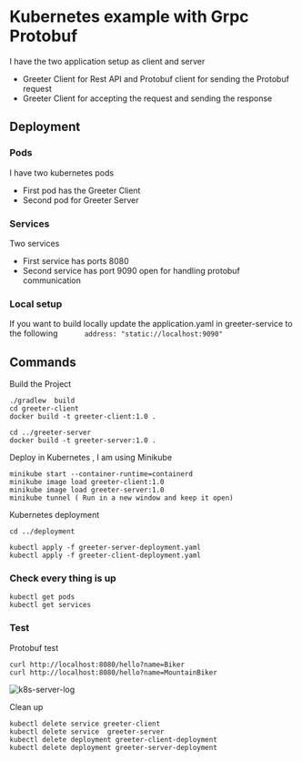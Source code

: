 # Kubernetes example with Grpc Protobuf

I have the two application setup as client and server
- Greeter Client for Rest API and Protobuf client for sending the Protobuf request
- Greeter Client for accepting the request and sending the response

## Deployment

### Pods

I have two kubernetes pods 

- First pod has the Greeter Client
- Second pod for Greeter Server

### Services

Two services

- First service has ports 8080 
- Second service has port 9090 open for handling protobuf communication

### Local setup

If you want to build locally update the application.yaml in greeter-service to the following
```      address: "static://localhost:9090"```

## Commands

Build the Project
```
./gradlew  build  
cd greeter-client
docker build -t greeter-client:1.0 .  

cd ../greeter-server
docker build -t greeter-server:1.0 .  
```
Deploy in Kubernetes , I am using Minikube 
```
minikube start --container-runtime=containerd
minikube image load greeter-client:1.0
minikube image load greeter-server:1.0
minikube tunnel ( Run in a new window and keep it open)
```
Kubernetes deployment
```
cd ../deployment

kubectl apply -f greeter-server-deployment.yaml
kubectl apply -f greeter-client-deployment.yaml

```

### Check every thing is up

```
kubectl get pods
kubectl get services 
```

### Test

Protobuf test
```
curl http://localhost:8080/hello?name=Biker
curl http://localhost:8080/hello?name=MountainBiker
```
![k8s-server-log](https://github.com/user-attachments/assets/f192a49a-f3db-4def-aef6-dc70141ef1b5)

Clean up 
```
kubectl delete service greeter-client
kubectl delete service  greeter-server
kubectl delete deployment greeter-client-deployment
kubectl delete deployment greeter-server-deployment
```
